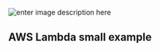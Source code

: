 ![enter image description here](https://pbs.twimg.com/profile_images/534938315338698753/Q4cA4Cqa.png)

## AWS Lambda small example ##